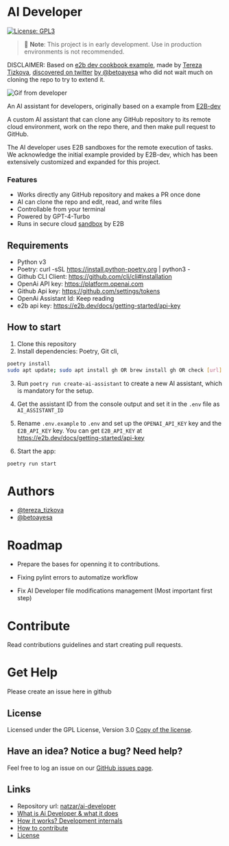 # AI Developer
[![License: GPL3](https://img.shields.io/github/license/natzar/ai-developer)](https://github.com/natzar/ai-developer/blob/main/LICENSE.md)
> 🚧 **Note**: This project is in early development. Use in production environments is not recommended.

DISCLAIMER: Based on [e2b dev cookbook example](https://github.com/e2b-dev/e2b-cookbook/tree/main/guides/ai-github-developer-py), made by [Tereza Tizkova](https://twitter.com/tereza_tizkova), [discovered on twitter](https://twitter.com/tereza_tizkova/status/1737185638141644995) [by @betoayesa](https://twitter.com/betoayesa) who did not wait much on cloning the repo to try to extend it.

![Gif from developer](assets/run_example.gif)

An AI assistant for developers, originally based on a example from  [E2B-dev](https://e2b.dev) 

A custom AI assistant that can clone any GitHub repository to its remote cloud environment, work on the repo there, and then make pull request to GitHub.

The AI developer uses E2B sandboxes for the remote execution of tasks. We acknowledge the initial example provided by E2B-dev, which has been extensively customized and expanded for this project.

### Features
- Works directly any GitHub repository and makes a PR once done
- AI can clone the repo and edit, read, and write files
- Controllable from your terminal
- Powered by GPT-4-Turbo
- Runs in secure cloud [sandbox](https://e2b.dev/docs) by E2B

## Requirements
- Python v3
- Poetry: curl -sSL https://install.python-poetry.org | python3 -
- Github CLI Client: https://github.com/cli/cli#installation 
- OpenAi API key: https://platform.openai.com
- Github Api key: https://github.com/settings/tokens
- OpenAi Assistant Id: Keep reading
- e2b api key: https://e2b.dev/docs/getting-started/api-key

## How to start
1. Clone this repository
2. Install dependencies: Poetry, Git cli,
```sh
poetry install
sudo apt update; sudo apt install gh OR brew install gh OR check [url]

```
3. Run `poetry run create-ai-assistant` to create a new AI assistant, which is mandatory for the setup.
4. Get the assistant ID from the console output and set it in the `.env` file as `AI_ASSISTANT_ID`

5. Rename `.env.example` to `.env` and set up the `OPENAI_API_KEY` key and the `E2B_API_KEY` key. You can get `E2B_API_KEY` at  https://e2b.dev/docs/getting-started/api-key

6. Start the app:
```sh
poetry run start
```
# Authors

- [@tereza_tizkova](https://twitter.com/tereza_tizkova)
- [@betoayesa](https://twitter.com/betoayesa)

# Roadmap

- Prepare the bases for openning it to contributions.
- Fixing pylint errors to automatize workflow

- Fix AI Developer file modifications management (Most important first step)

# Contribute

Read contributions guidelines and start creating pull requests.

# Get Help
Please create an issue here in github


## License
Licensed under the GPL License, Version 3.0 [Copy of the license](LICENSE.txt).


## Have an idea? Notice a bug? Need help?

Feel free to log an issue on our [GitHub issues page](https://github.com/natzar/ai-developer/issues). 

## Links

- Repository url: [natzar/ai-developer](https://github.com/natzar/ai-developer)
- [What is Ai Developer & what it does](#stripe-pad)
- [How it works? Development internals](#development-internals)
- [How to contribute](#how-to-contribute)
- [License](#license)

